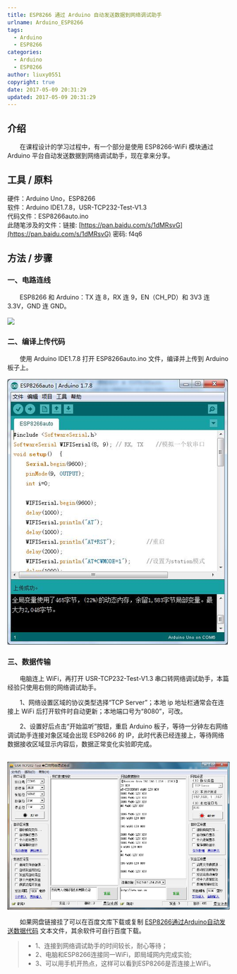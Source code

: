 ```yaml
---
title: ESP8266 通过 Arduino 自动发送数据到网络调试助手
urlname: Arduino_ESP8266
tags:
  - Arduino
  - ESP8266
categories:
  - Arduino
  - ESP8266
author: liuxy0551
copyright: true
date: 2017-05-09 20:31:29
updated: 2017-05-09 20:31:29
---
```


## 介绍

　　在课程设计的学习过程中，有一个部分是使用 ESP8266-WiFi 模块通过 Arduino 平台自动发送数据到网络调试助手，现在拿来分享。
<!--more-->


## 工具 / 原料

硬件：Arduino Uno，ESP8266  
软件：Arduino IDE1.7.8，USR-TCP232-Test-V1.3  
代码文件：ESP8266auto.ino  
此随笔涉及的文件：链接: [https://pan.baidu.com/s/1dMRsvG](https://pan.baidu.com/s/1dMRsvG) 密码: f4q6


## 方法 / 步骤

### 一、电路连线

　　ESP8266 和 Arduino：TX 连 8，RX 连 9，EN（CH_PD）和 3V3 连 3.3V，GND 连 GND。  <br>
<br>![](https://raw.githubusercontent.com/liuxy0551/liuxy0551.github.io.jekyll/master/images/posts/Arduino_ESP8266/1.2.jpg)

### 二、编译上传代码

　　使用 Arduino IDE1.7.8 打开 ESP8266auto.ino 文件，编译并上传到 Arduino 板子上。  <br>
<br>![](https://raw.githubusercontent.com/liuxy0551/liuxy0551.github.io.jekyll/master/images/posts/Arduino_ESP8266/1.3.jpg)

### 三、数据传输

　　电脑连上 WiFi，再打开 USR-TCP232-Test-V1.3 串口转网络调试助手，本篇经验只使用右侧的网络调试助手。  

　　1、网络设置区域的协议类型选择“TCP Server”；本地 ip 地址栏通常会在连接上 WiFi 后打开软件时自动更新；本地端口号为“8080”，可改。
  
　　2、设置好后点击“开始监听”按钮，重启 Arduino 板子，等待一分钟左右网络调试助手连接对象区域会出现 ESP8266 的 IP，此时代表已经连接上，等待网络数据接收区域显示内容后，数据正常变化实验即完成。  <br>

<br>![](https://raw.githubusercontent.com/liuxy0551/liuxy0551.github.io.jekyll/master/images/posts/Arduino_ESP8266/1.1.jpg)  <br>

　　如果网盘链接挂了可以在百度文库下载或复制 [ESP8266通过Arduino自动发送数据代码](https://wenku.baidu.com/view/7761a44a302b3169a45177232f60ddccda38e69c.html) 文本文件，其余软件可自行百度下载。


>* 1、连接到网络调试助手的时间较长，耐心等待；
>* 2、电脑和ESP8266连接同一WiFi，即局域网内完成实验;
>* 3、可以用手机开热点，这样可以看到ESP8266是否连接上WiFi。

